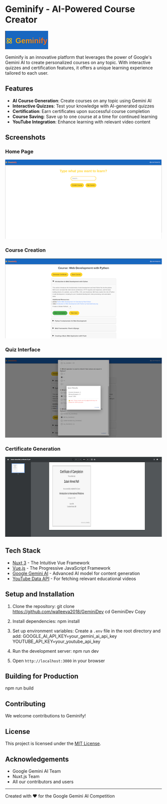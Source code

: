# Geminify - AI-Powered Course Creator

![Geminify Logo](./public/screenshots/geminify_logo.png)

Geminify is an innovative platform that leverages the power of Google's Gemini AI to create personalized courses on any topic. With interactive quizzes and certification features, it offers a unique learning experience tailored to each user.

## Features

- **AI Course Generation**: Create courses on any topic using Gemini AI
- **Interactive Quizzes**: Test your knowledge with AI-generated quizzes
- **Certification**: Earn certificates upon successful course completion
- **Course Saving**: Save up to one course at a time for continued learning
- **YouTube Integration**: Enhance learning with relevant video content

## Screenshots

### Home Page
![Home Page](./public//screenshots/home.png)

### Course Creation
![Course Creation](./public/screenshots/course.png)

### Quiz Interface
![Quiz Interface](./public/screenshots/quiz.png)

### Certificate Generation
![Certificate](./public/screenshots/cert.png)

## Tech Stack

- [Nuxt 3](https://nuxt.com/) - The Intuitive Vue Framework
- [Vue.js](https://vuejs.org/) - The Progressive JavaScript Framework
- [Google Gemini AI](https://deepmind.google/technologies/gemini/) - Advanced AI model for content generation
- [YouTube Data API](https://developers.google.com/youtube/v3) - For fetching relevant educational videos

## Setup and Installation

1. Clone the repository:
git clone https://github.com/walleeva2018/GeminiDev
cd GeminiDev
Copy
2. Install dependencies:
npm install

3. Set up environment variables:
Create a `.env` file in the root directory and add:
GOOGLE_AI_API_KEY=your_gemini_ai_api_key
YOUTUBE_API_KEY=your_youtube_api_key

4. Run the development server:
npm run dev

5. Open `http://localhost:3000` in your browser

## Building for Production
npm run build

## Contributing

We welcome contributions to Geminify! 

## License

This project is licensed under the [MIT License](LICENSE).

## Acknowledgements

- Google Gemini AI Team
- Nuxt.js Team
- All our contributors and users

---

Created with ❤️ for the Google Gemini AI Competition